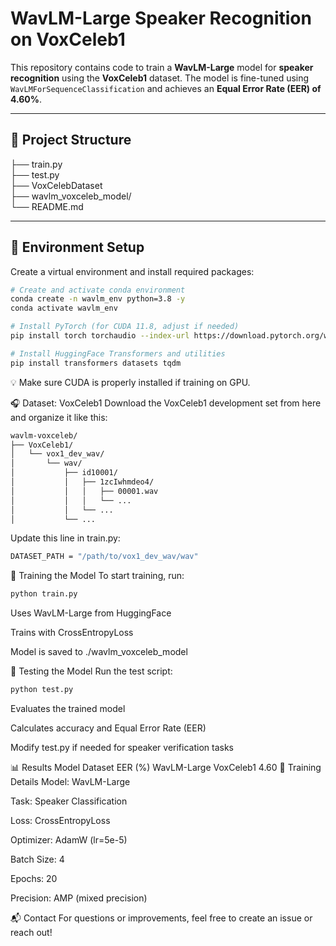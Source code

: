# WavLM-Large Speaker Recognition on VoxCeleb1

This repository contains code to train a **WavLM-Large** model for **speaker recognition** using the **VoxCeleb1** dataset. The model is fine-tuned using `WavLMForSequenceClassification` and achieves an **Equal Error Rate (EER) of 4.60%**.

---

## 📁 Project Structure
├── train.py                
├── test.py                 
├── VoxCelebDataset         
├── wavlm_voxceleb_model/   
└── README.md              

---

## 🔧 Environment Setup

Create a virtual environment and install required packages:

```bash
# Create and activate conda environment
conda create -n wavlm_env python=3.8 -y
conda activate wavlm_env

# Install PyTorch (for CUDA 11.8, adjust if needed)
pip install torch torchaudio --index-url https://download.pytorch.org/whl/cu118

# Install HuggingFace Transformers and utilities
pip install transformers datasets tqdm
```
💡 Make sure CUDA is properly installed if training on GPU.

🎧 Dataset: VoxCeleb1
Download the VoxCeleb1 development set from here and organize it like this:

```bash
wavlm-voxceleb/
├── VoxCeleb1/
│   └── vox1_dev_wav/
│       └── wav/
│           ├── id10001/
│           │   ├── 1zcIwhmdeo4/
│           │   │   ├── 00001.wav
│           │   │   └── ...
│           │   └── ...
│           └── ...

```
Update this line in train.py:

```bash
DATASET_PATH = "/path/to/vox1_dev_wav/wav"
```
🚀 Training the Model
To start training, run:

```bash
python train.py
```
Uses WavLM-Large from HuggingFace

Trains with CrossEntropyLoss

Model is saved to ./wavlm_voxceleb_model

🧪 Testing the Model
Run the test script:

```bash
python test.py
```
Evaluates the trained model

Calculates accuracy and Equal Error Rate (EER)

Modify test.py if needed for speaker verification tasks

📊 Results
Model	Dataset	EER (%)
WavLM-Large	VoxCeleb1	4.60
📌 Training Details
Model: WavLM-Large

Task: Speaker Classification

Loss: CrossEntropyLoss

Optimizer: AdamW (lr=5e-5)

Batch Size: 4

Epochs: 20

Precision: AMP (mixed precision)

📬 Contact
For questions or improvements, feel free to create an issue or reach out!
